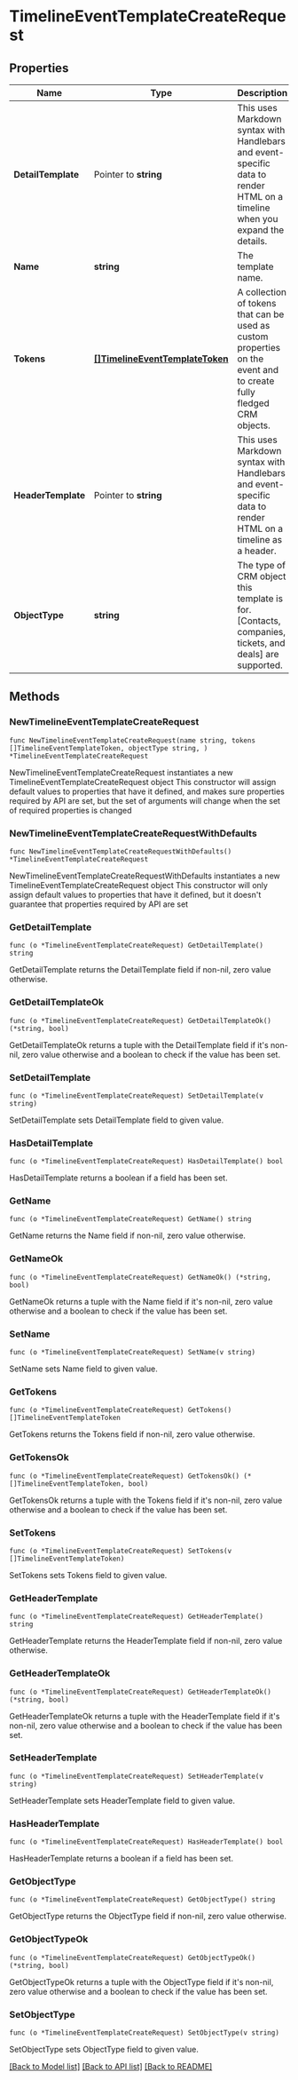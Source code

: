# TimelineEventTemplateCreateRequest

## Properties

Name | Type | Description | Notes
------------ | ------------- | ------------- | -------------
**DetailTemplate** | Pointer to **string** | This uses Markdown syntax with Handlebars and event-specific data to render HTML on a timeline when you expand the details. | [optional] 
**Name** | **string** | The template name. | 
**Tokens** | [**[]TimelineEventTemplateToken**](TimelineEventTemplateToken.md) | A collection of tokens that can be used as custom properties on the event and to create fully fledged CRM objects. | 
**HeaderTemplate** | Pointer to **string** | This uses Markdown syntax with Handlebars and event-specific data to render HTML on a timeline as a header. | [optional] 
**ObjectType** | **string** | The type of CRM object this template is for. [Contacts, companies, tickets, and deals] are supported. | 

## Methods

### NewTimelineEventTemplateCreateRequest

`func NewTimelineEventTemplateCreateRequest(name string, tokens []TimelineEventTemplateToken, objectType string, ) *TimelineEventTemplateCreateRequest`

NewTimelineEventTemplateCreateRequest instantiates a new TimelineEventTemplateCreateRequest object
This constructor will assign default values to properties that have it defined,
and makes sure properties required by API are set, but the set of arguments
will change when the set of required properties is changed

### NewTimelineEventTemplateCreateRequestWithDefaults

`func NewTimelineEventTemplateCreateRequestWithDefaults() *TimelineEventTemplateCreateRequest`

NewTimelineEventTemplateCreateRequestWithDefaults instantiates a new TimelineEventTemplateCreateRequest object
This constructor will only assign default values to properties that have it defined,
but it doesn't guarantee that properties required by API are set

### GetDetailTemplate

`func (o *TimelineEventTemplateCreateRequest) GetDetailTemplate() string`

GetDetailTemplate returns the DetailTemplate field if non-nil, zero value otherwise.

### GetDetailTemplateOk

`func (o *TimelineEventTemplateCreateRequest) GetDetailTemplateOk() (*string, bool)`

GetDetailTemplateOk returns a tuple with the DetailTemplate field if it's non-nil, zero value otherwise
and a boolean to check if the value has been set.

### SetDetailTemplate

`func (o *TimelineEventTemplateCreateRequest) SetDetailTemplate(v string)`

SetDetailTemplate sets DetailTemplate field to given value.

### HasDetailTemplate

`func (o *TimelineEventTemplateCreateRequest) HasDetailTemplate() bool`

HasDetailTemplate returns a boolean if a field has been set.

### GetName

`func (o *TimelineEventTemplateCreateRequest) GetName() string`

GetName returns the Name field if non-nil, zero value otherwise.

### GetNameOk

`func (o *TimelineEventTemplateCreateRequest) GetNameOk() (*string, bool)`

GetNameOk returns a tuple with the Name field if it's non-nil, zero value otherwise
and a boolean to check if the value has been set.

### SetName

`func (o *TimelineEventTemplateCreateRequest) SetName(v string)`

SetName sets Name field to given value.


### GetTokens

`func (o *TimelineEventTemplateCreateRequest) GetTokens() []TimelineEventTemplateToken`

GetTokens returns the Tokens field if non-nil, zero value otherwise.

### GetTokensOk

`func (o *TimelineEventTemplateCreateRequest) GetTokensOk() (*[]TimelineEventTemplateToken, bool)`

GetTokensOk returns a tuple with the Tokens field if it's non-nil, zero value otherwise
and a boolean to check if the value has been set.

### SetTokens

`func (o *TimelineEventTemplateCreateRequest) SetTokens(v []TimelineEventTemplateToken)`

SetTokens sets Tokens field to given value.


### GetHeaderTemplate

`func (o *TimelineEventTemplateCreateRequest) GetHeaderTemplate() string`

GetHeaderTemplate returns the HeaderTemplate field if non-nil, zero value otherwise.

### GetHeaderTemplateOk

`func (o *TimelineEventTemplateCreateRequest) GetHeaderTemplateOk() (*string, bool)`

GetHeaderTemplateOk returns a tuple with the HeaderTemplate field if it's non-nil, zero value otherwise
and a boolean to check if the value has been set.

### SetHeaderTemplate

`func (o *TimelineEventTemplateCreateRequest) SetHeaderTemplate(v string)`

SetHeaderTemplate sets HeaderTemplate field to given value.

### HasHeaderTemplate

`func (o *TimelineEventTemplateCreateRequest) HasHeaderTemplate() bool`

HasHeaderTemplate returns a boolean if a field has been set.

### GetObjectType

`func (o *TimelineEventTemplateCreateRequest) GetObjectType() string`

GetObjectType returns the ObjectType field if non-nil, zero value otherwise.

### GetObjectTypeOk

`func (o *TimelineEventTemplateCreateRequest) GetObjectTypeOk() (*string, bool)`

GetObjectTypeOk returns a tuple with the ObjectType field if it's non-nil, zero value otherwise
and a boolean to check if the value has been set.

### SetObjectType

`func (o *TimelineEventTemplateCreateRequest) SetObjectType(v string)`

SetObjectType sets ObjectType field to given value.



[[Back to Model list]](../README.md#documentation-for-models) [[Back to API list]](../README.md#documentation-for-api-endpoints) [[Back to README]](../README.md)


